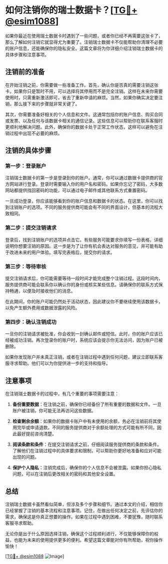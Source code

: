 # 如何注销你的瑞士数据卡？[[TG💪+ @esim1088](https://t.me/s/esim1088)]

如果你最近在使用瑞士数据卡时遇到了一些问题，或者你已经不再需要这张卡了，那么了解如何注销它就显得尤为重要了。注销瑞士数据卡不仅能帮助你清理不必要的账户信息，还能确保你的隐私安全。这篇文章将为你详细介绍注销瑞士数据卡的具体步骤和注意事项。

## 注销前的准备

在开始注销之前，你需要做一些准备工作。首先，确认你是否真的需要注销这张卡。如果你只是暂时不用，可以选择将其停用而不是完全注销。这样在未来你需要使用时，只需重新激活即可，省去了重新申请的麻烦。当然，如果你确实决定要注销，那么接下来的步骤就非常关键了。

其次，你需要准备好相关的个人信息和文件。这通常包括你的账户信息、购买合同或发票、以及任何与该数据卡相关的通信记录。这些信息可以帮助你在联系客服时更顺利地解决问题。此外，确保你的数据卡处于正常工作状态，这样可以避免在注销过程中出现不必要的麻烦。

## 注销的具体步骤

### 第一步：登录账户

注销瑞士数据卡的第一步是登录到你的账户。通常，你可以通过数据卡提供商的官方网站进行登录。登录时需要输入你的用户名和密码。如果你忘记了密码，大多数网站都提供找回密码的功能，可以通过电子邮件或其他联系方式重置密码。

一旦成功登录，你应该能够看到你的账户信息和数据卡的状态。在这里，你可以找到注销账户的选项。不同的服务提供商可能会有不同的界面设计，但基本的流程大致相同。

### 第二步：提交注销请求

登录后，找到注销账户的选项并点击它。有些服务可能要求你填写一份表格，详细说明你想要注销的原因。这一步是为了让你有机会表达对服务的意见，并可能有助于改进未来的用户体验。填写完表格后，提交你的请求。

### 第三步：等待审核

提交注销请求后，你可能需要等待一段时间才能完成整个注销过程。这段时间内，服务提供商可能会联系你以确认你的身份或核实某些信息。请确保你的联系方式保持畅通，以便及时接收他们的消息。

在此期间，你的账户可能仍然处于活动状态，因此建议你不要继续使用该数据卡，以免产生额外费用或数据泄露的风险。

### 第四步：确认注销成功

一旦你的注销请求被批准，你会收到一封确认邮件或短信。此时，你的账户应该已经被成功注销。再次登录你的账户时，系统应该会提示你无法访问，因为账户已被删除。

如果你发现账户并未真正注销，或者在注销过程中遇到任何问题，建议立即联系客服寻求帮助。他们可以为你提供进一步的支持和指导。

## 注意事项

在注销瑞士数据卡的过程中，有几个重要的事项需要注意：

1. **备份重要数据**：在注销之前，确保你已经备份了所有重要的数据和文件。一旦账户被注销，你可能无法再访问这些数据。

2. **检查剩余余额**：如果你的数据卡账户中有未使用的余额，务必在注销前将其使用完毕或申请退款。不同的服务提供商对于余额处理的方式可能有所不同，因此最好提前咨询清楚。

3. **阅读条款和条件**：在提交注销请求之前，仔细阅读服务提供商的条款和条件。了解他们在注销过程中的具体要求和限制，可以帮助你更好地准备和应对可能出现的问题。

4. **保护个人隐私**：注销完成后，确保你的个人信息不会被泄露。如果你担心隐私问题，可以在注销后更改相关的密码和其他安全设置。

## 总结

注销瑞士数据卡虽然看似简单，但涉及多个步骤和细节。通过本文的介绍，相信你已经掌握了注销的基本流程和注意事项。记住，在做出任何决定之前，先评估你的需求，确保这是你真正想要的操作。如果在过程中遇到困难，不要犹豫，随时联系客服寻求帮助。

无论你是出于什么原因选择注销，确保这个过程顺利进行，不仅能够保障你的权益，也能为未来的使用提供更多的便利。希望这篇文章能对你有所帮助，祝你操作愉快！

[[TG💪+ @esim1088](https://t.me/s/esim1088) ![Image](https://i.postimg.cc/4NQfJmqS/Snipaste-2025-05-13-00-14-12.png)]